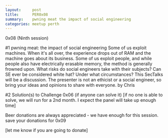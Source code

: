 ```yaml
---
layout:     post
title:      PER0x08 
summary:    pwning meat the impact of social engineering
categories: meetup perth
---
```

0x08 (Ninth session)

#1 pwning meat: the impact of social engineering
Some of us exploit machines. When it's all over, the experience drops out of RAM and the machine goes about its business.
Some of us exploit people, and while people also have electrically erasable memory, the method is generally frowned upon.
What risks do social engineers take with their subjects? Can SE ever be considered white hat? Under what circumstances?
This SecTalks will be a discussion. The presenter is not an ethicist or a social engineer, so bring your ideas and opinions to share with everyone.
by
Chris

#2 Solution(s) to Challenge 0x06 (if anyone can solve it)
[if no one is able to solve, we will run for a 2nd month.  I expect the panel will take up enough time]

Beer donations are always appreciated - we have enough for this session.  save your donations for 0x09

[let me know if you are going to donate]
